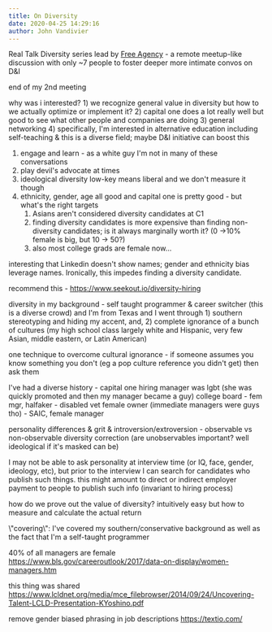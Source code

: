 ```yaml
---
title: On Diversity
date: 2020-04-25 14:29:16
author: John Vandivier
---
```




<!-- wp:paragraph -->
<p>Real Talk Diversity series lead by <a href=\"https://www.freeagency.com/\">Free Agency</a> - a remote meetup-like discussion with only ~7 people to foster deeper more intimate convos on D&amp;I</p>
<!-- /wp:paragraph -->

<!-- wp:paragraph -->
<p>end of my 2nd meeting</p>
<!-- /wp:paragraph -->

<!-- wp:paragraph -->
<p>why was i interested? 1) we recognize general value in diversity but how to we actually optimize or implement it? 2) capital one does a lot really well but good to see what other people and companies are doing 3) general networking 4) specifically, I'm interested in alternative education including self-teaching &amp; this is a diverse field; maybe D&amp;I initiative can boost this</p>
<!-- /wp:paragraph -->

<!-- wp:list {\"ordered\":true} -->
<ol><li>engage and learn - as a white guy I'm not in many of these conversations</li><li>play devil's advocate at times</li><li>ideological diversity low-key means liberal and we don't measure it though</li><li>ethnicity, gender, age all good and capital one is pretty good - but what's the right targets<ol><li>Asians aren't considered diversity candidates at C1</li><li>finding diversity candidates is more expensive than finding non-diversity candidates; is it always marginally worth it? (0 -&gt;10% female is big, but 10 -&gt; 50?)</li><li>also most college grads are female now...</li></ol></li></ol>
<!-- /wp:list -->

<!-- wp:paragraph -->
<p>interesting that Linkedin doesn't show names; gender and ethnicity bias leverage names. Ironically, this impedes finding a diversity candidate.</p>
<!-- /wp:paragraph -->

<!-- wp:paragraph -->
<p>recommend this -  <a href=\"https://www.seekout.io/diversity-hiring\">https://www.seekout.io/diversity-hiring</a> </p>
<!-- /wp:paragraph -->

<!-- wp:paragraph -->
<p>diversity in my background - self taught programmer &amp; career switcher (this is a diverse crowd) and I'm from Texas and I went through 1) southern stereotyping and hiding my accent, and, 2) complete ignorance of a bunch of cultures (my high school class largely white and Hispanic, very few Asian, middle eastern, or Latin American)</p>
<!-- /wp:paragraph -->

<!-- wp:paragraph -->
<p>one technique to overcome cultural ignorance - if someone assumes you know something you don't (eg a pop culture reference you didn't get) then ask them</p>
<!-- /wp:paragraph -->

<!-- wp:paragraph -->
<p>I've had a diverse history - capital one hiring manager was lgbt (she was quickly promoted and then my manager became a guy) college board - fem mgr, halfaker - disabled vet female owner (immediate managers were guys tho) - SAIC, female manager</p>
<!-- /wp:paragraph -->

<!-- wp:paragraph -->
<p>personality differences &amp; grit &amp; introversion/extroversion - observable vs non-observable diversity correction (are unobservables important? well ideological if it's masked can be)</p>
<!-- /wp:paragraph -->

<!-- wp:paragraph -->
<p>I may not be able to ask personality at interview time (or IQ, face, gender, ideology, etc), but prior to the interview I can search for candidates who publish such things. this might amount to direct or indirect employer payment to people to publish such info (invariant to hiring process)</p>
<!-- /wp:paragraph -->

<!-- wp:paragraph -->
<p>how do we prove out the value of diversity? intuitively easy but how to measure and calculate the actual return</p>
<!-- /wp:paragraph -->

<!-- wp:paragraph -->
<p>\"covering\": I've covered my southern/conservative background as well as the fact that I'm a self-taught programmer</p>
<!-- /wp:paragraph -->

<!-- wp:paragraph -->
<p>40% of all managers are female  <a href=\"https://www.bls.gov/careeroutlook/2017/data-on-display/women-managers.htm\">https://www.bls.gov/careeroutlook/2017/data-on-display/women-managers.htm</a></p>
<!-- /wp:paragraph -->

<!-- wp:paragraph -->
<p>this thing was shared  <a href=\"https://www.lcldnet.org/media/mce_filebrowser/2014/09/24/Uncovering-Talent-LCLD-Presentation-KYoshino.pdf\">https://www.lcldnet.org/media/mce_filebrowser/2014/09/24/Uncovering-Talent-LCLD-Presentation-KYoshino.pdf</a> </p>
<!-- /wp:paragraph -->

<!-- wp:paragraph -->
<p>remove gender biased phrasing in job descriptions  <a href=\"https://textio.com/\">https://textio.com/</a> </p>
<!-- /wp:paragraph -->

<!-- wp:paragraph -->
<p></p>
<!-- /wp:paragraph -->